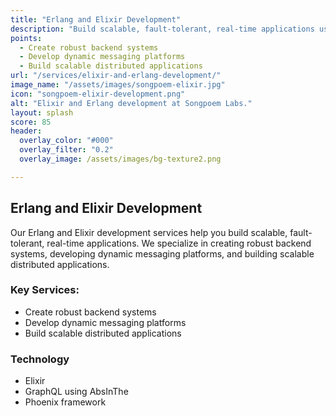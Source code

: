 ```yaml
---
title: "Erlang and Elixir Development"
description: "Build scalable, fault-tolerant, real-time applications using Erlang/Elixir."
points:
  - Create robust backend systems
  - Develop dynamic messaging platforms
  - Build scalable distributed applications
url: "/services/elixir-and-erlang-development/"
image_name: "/assets/images/songpoem-elixir.jpg"
icon: "songpoem-elixir-development.png"
alt: "Elixir and Erlang development at Songpoem Labs."
layout: splash
score: 85
header:
  overlay_color: "#000"
  overlay_filter: "0.2"
  overlay_image: /assets/images/bg-texture2.png

---
```

## Erlang and Elixir Development

Our Erlang and Elixir development services help you build scalable, fault-tolerant, real-time applications. We specialize in creating robust backend systems, developing dynamic messaging platforms, and building scalable distributed applications.

### Key Services:
- Create robust backend systems
- Develop dynamic messaging platforms
- Build scalable distributed applications

### Technology
- Elixir
- GraphQL using AbsInThe
- Phoenix framework